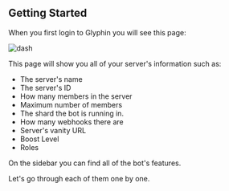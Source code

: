 ## Getting Started

When you first login to Glyphin you will see this page:

![dash](https://clickette.net/u/91WZNk.png)

This page will show you all of your server's information such as:

* The server's name
* The server's ID
* How many members in the server
* Maximum number of members
* The shard the bot is running in.
* How many webhooks there are
* Server's vanity URL
* Boost Level
* Roles

On the sidebar you can find all of the bot's features.

Let's go through each of them one by one.
